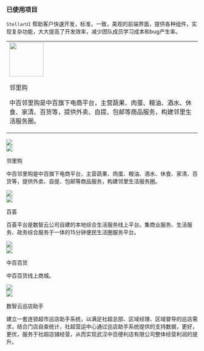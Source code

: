 ### 已使用项目
`StellarUI` 帮助客户快速开发，标准，一致，美观的前端界面，提供各种组件，实现复杂功能，大大提高了开发效率，减少团队成员学习成本和bug产生率。

<table boder="0">
	<tr>
		<td>
			<img width="90" height="90" src="https://image.whzb.com/chain/StellarUI/头像/邻里购.png">
			<p>邻里购</p>
			<p>中百邻里购是中百旗下电商平台，主营蔬果、肉蛋、粮油、酒水、休食、家清、百货等，提供外卖、自提、包邮等商品服务，构建邻里生活服务圈。</p>
		</td>
	</tr>
</table>


<div class="project">
	<div class="item">
		<div class="top">
			<img src="https://image.whzb.com/chain/StellarUI/头像/邻里购.png"></img>
		</div>	
		<div class="bottom">
			<img src="https://image.whzb.com/chain/StellarUI/头像/邻里购头像.png"></img>
			<div class="info">
				<p class="title">邻里购</p>
				<p class="desc">中百邻里购是中百旗下电商平台，主营蔬果、肉蛋、粮油、酒水、休食、家清、百货等，提供外卖、自提、包邮等商品服务，构建邻里生活服务圈。</p>
			</div>
		</div>
	</div>
	<div class="item">
		<div class="top">
			<img src="https://image.whzb.com/chain/StellarUI/头像/百荟.png"></img>
		</div>
		<div class="bottom">
			<img src="https://image.whzb.com/chain/StellarUI/头像/百荟头像.png"></img>
			<div class="info">
				<p class="title">百荟</p>
				<p class="desc">百荟平台是数智云公司自建的本地综合生活服务线上平台。集商业服务、生活服务、政务综合服务于一体的15分钟便民生活圈服务平台。</p>
			</div>
		</div>
	</div>
	<div class="item">
		<div class="top">
			<img src="https://image.whzb.com/chain/StellarUI/头像/中百百货.png"></img>
		</div>
		<div class="bottom">
			<img src="https://image.whzb.com/chain/StellarUI/头像/中百百货头像.png"></img>
			<div class="info">
				<p class="title">中百百货</p>
				<p class="desc">中百百货线上商城。</p>
			</div>
		</div>
	</div>
	<div class="item">
		<div class="top">
			<img src="https://image.whzb.com/chain/StellarUI/头像/数智云巡店助手.png"></img>
		</div>
		<div class="bottom">
			<img src="https://image.whzb.com/chain/StellarUI/头像/数智云巡店助手头像.png"></img>
			<div class="info">
				<p class="title">数智云巡店助手</p>
				<p class="desc">建立一套连锁超市巡店助手系统，以满足社超总部、区域经理、区域督导的巡店需求，结合门店自查统计，社超营运中心通过巡店助手系统提供的支持数据，更好，更优，服务于社超店铺经营，从而实现武汉中百便利店有限公司整体经营利润的提升。</p>
			</div>
		</div>
	</div>
</div>